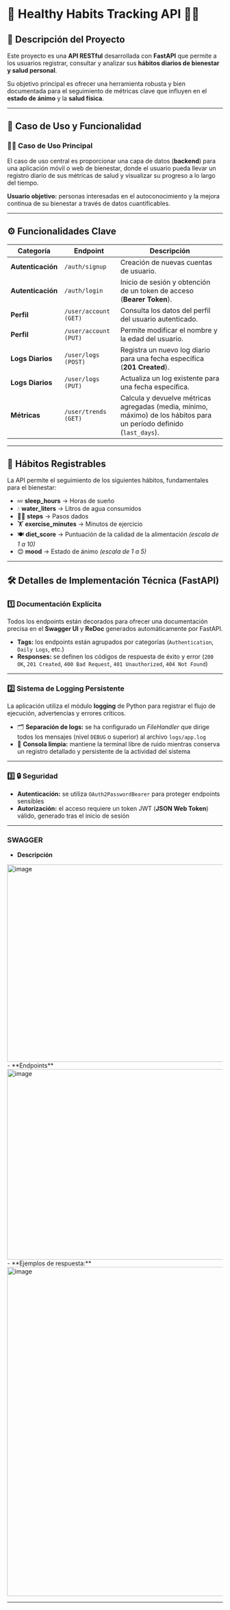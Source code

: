 # 🌿 Healthy Habits Tracking API 🧘‍♀️

## 📝 Descripción del Proyecto

Este proyecto es una **API RESTful** desarrollada con **FastAPI** que permite a los usuarios registrar, consultar y analizar sus **hábitos diarios de bienestar y salud personal**.

Su objetivo principal es ofrecer una herramienta robusta y bien documentada para el seguimiento de métricas clave que influyen en el **estado de ánimo** y la **salud física**.

---

## 🎯 Caso de Uso y Funcionalidad

### 🧘‍♀️ Caso de Uso Principal
El caso de uso central es proporcionar una capa de datos (**backend**) para una aplicación móvil o web de bienestar, donde el usuario pueda llevar un registro diario de sus métricas de salud y visualizar su progreso a lo largo del tiempo.

**Usuario objetivo:** personas interesadas en el autoconocimiento y la mejora continua de su bienestar a través de datos cuantificables.

---

## ⚙️ Funcionalidades Clave

| Categoría | Endpoint | Descripción |
|------------|-----------|-------------|
| **Autenticación** | `/auth/signup` | Creación de nuevas cuentas de usuario. |
| **Autenticación** | `/auth/login` | Inicio de sesión y obtención de un token de acceso (**Bearer Token**). |
| **Perfil** | `/user/account (GET)` | Consulta los datos del perfil del usuario autenticado. |
| **Perfil** | `/user/account (PUT)` | Permite modificar el nombre y la edad del usuario. |
| **Logs Diarios** | `/user/logs (POST)` | Registra un nuevo log diario para una fecha específica (**201 Created**). |
| **Logs Diarios** | `/user/logs (PUT)` | Actualiza un log existente para una fecha específica. |
| **Métricas** | `/user/trends (GET)` | Calcula y devuelve métricas agregadas (media, mínimo, máximo) de los hábitos para un período definido (`last_days`). |

---

## 💪 Hábitos Registrables

La API permite el seguimiento de los siguientes hábitos, fundamentales para el bienestar:

- 💤 **sleep_hours** → Horas de sueño  
- 💧 **water_liters** → Litros de agua consumidos  
- 🚶‍♀️ **steps** → Pasos dados  
- 🏋️ **exercise_minutes** → Minutos de ejercicio  
- 🍽️ **diet_score** → Puntuación de la calidad de la alimentación *(escala de 1 a 10)*  
- 😊 **mood** → Estado de ánimo *(escala de 1 a 5)*  

---

## 🛠️ Detalles de Implementación Técnica (FastAPI)

### 1️⃣ Documentación Explícita
Todos los endpoints están decorados para ofrecer una documentación precisa en el **Swagger UI** y **ReDoc** generados automáticamente por FastAPI.

- **Tags:** los endpoints están agrupados por categorías (`Authentication`, `Daily Logs`, etc.)  
- **Responses:** se definen los códigos de respuesta de éxito y error (`200 OK`, `201 Created`, `400 Bad Request`, `401 Unauthorized`, `404 Not Found`)

---

### 2️⃣ Sistema de Logging Persistente

La aplicación utiliza el módulo **logging** de Python para registrar el flujo de ejecución, advertencias y errores críticos.

- 🗂️ **Separación de logs:** se ha configurado un *FileHandler* que dirige todos los mensajes (nivel `DEBUG` o superior) al archivo `logs/app.log`  
- 🧼 **Consola limpia:** mantiene la terminal libre de ruido mientras conserva un registro detallado y persistente de la actividad del sistema  

---

### 3️⃣ 🔒 Seguridad

- **Autenticación:** se utiliza `OAuth2PasswordBearer` para proteger endpoints sensibles  
- **Autorización:** el acceso requiere un token JWT (**JSON Web Token**) válido, generado tras el inicio de sesión  

---

### SWAGGER
- **Descripción**
<img width="1159" height="460" alt="image" src="https://github.com/user-attachments/assets/af5e8ec9-d201-4f0c-9f10-bcbd4240c4aa" />
- **Endpoints**
<img width="983" height="444" alt="image" src="https://github.com/user-attachments/assets/28e38bc2-9a8d-441f-af2d-58a8b6303c92" />
- **Ejemplos de respuesta:**
 <img width="975" height="767" alt="image" src="https://github.com/user-attachments/assets/897d0424-ffb8-4165-876a-32ce390d49f6" />

  



---
